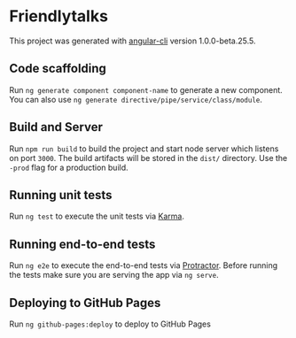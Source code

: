 # Friendlytalks

This project was generated with [angular-cli](https://github.com/angular/angular-cli) version 1.0.0-beta.25.5.

## Code scaffolding

Run `ng generate component component-name` to generate a new component. You can also use `ng generate directive/pipe/service/class/module`.

## Build and Server

Run `npm run build` to build the project and start node server which listens on port `3000`. The build artifacts will be stored in the `dist/` directory. Use the `-prod` flag for a production build.

## Running unit tests

Run `ng test` to execute the unit tests via [Karma](https://karma-runner.github.io).

## Running end-to-end tests

Run `ng e2e` to execute the end-to-end tests via [Protractor](http://www.protractortest.org/).
Before running the tests make sure you are serving the app via `ng serve`.

## Deploying to GitHub Pages
Run `ng github-pages:deploy` to deploy to GitHub Pages
